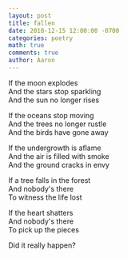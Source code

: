 ```yaml
---
layout: post
title: fallen
date: 2018-12-15 12:00:00 -0700
categories: poetry 
math: true
comments: true
author: Aaron
---
```


If the moon explodes  
And the stars stop sparkling  
And the sun no longer rises  

If the oceans stop moving  
And the trees no longer rustle  
And the birds have gone away  

If the undergrowth is aflame  
And the air is filled with smoke  
And the ground cracks in envy  

If a tree falls in the forest  
And nobody's there  
To witness the life lost  

If the heart shatters  
And nobody's there  
To pick up the pieces  

Did it really happen?